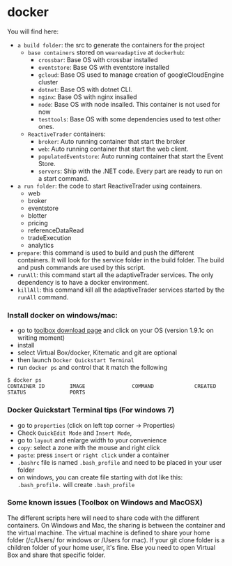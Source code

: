 # docker

You will find here:
- `a build folder`: the src to generate the containers for the project
  - `base containers` stored on `weareadaptive` at `dockerhub`:
    - `crossbar`: Base OS with crossbar installed
    - `eventstore`: Base OS with eventstore installed
    - `gcloud`: Base OS used to manage creation of googleCloudEngine cluster
    - `dotnet`: Base OS with dotnet CLI.
    - `nginx`: Base OS with nginx insalled
    - `node`: Base OS with node insalled. This container is not used for now
    - `testtools`: Base OS with some dependencies used to test other ones.
  - `ReactiveTrader` containers:
    - `broker`: Auto running container that start the broker
    - `web`: Auto running container that start the web client.
    - `populatedEventstore`: Auto running container that start the Event Store.
    - `servers`: Ship with the .NET code. Every part are ready to run on a start command.
- `a run folder`: the code to start ReactiveTrader using containers.
  - web
  - broker
  - eventstore
  - blotter
  - pricing
  - referenceDataRead
  - tradeExecution
  - analytics
- `prepare`: this command is used to build and push the different containers. It will look for the service folder in the build folder. The build and push commands are used by this script. 
- `runAll`: this command start all the adaptiveTrader services. The only dependency is to have a docker environment. 
- `killAll`: this command kill all the adaptiveTrader services started by the `runAll` command. 


### Install docker on windows/mac:

- go to [toolbox download page](https://www.docker.com/docker-toolbox) and click on your OS (version 1.9.1c on writing moment)
- install
- select Virtual Box/docker, Kitematic and git are optional
- then launch `Docker Quickstart Terminal`
- run `docker ps` and control that it match the following
```
$ docker ps
CONTAINER ID        IMAGE               COMMAND             CREATED             STATUS              PORTS

```

### Docker Quickstart Terminal tips (For windows 7)

- go to `properties` (click on left top corner -> Properties)
- Check `QuickEdit Mode` and `Insert Mode`, 
- go to `layout` and enlarge width to your convenience 
- `copy`: select a zone with the mouse and right click
- `paste`: press `insert` or `right click` under a container
- `.bashrc` file is named `.bash_profile` and need to be placed in your user folder
- on windows, you can create file starting with dot like this: `.bash_profile.` will create `.bash_profile`

### Some known issues (Toolbox on Windows and MacOSX)

The different scripts here will need to share code with the different containers. On Windows and Mac, the sharing is between the container and the virtual machine. The virtual machine is defined to share your home folder (/c/Users/ for windows or /Users for mac). If your git clone folder is a children folder of your home user, it's fine. Else you need to open Virtual Box and share that specific folder.

